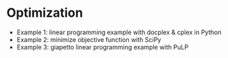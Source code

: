 # Optimization
- Example 1: linear programming example with docplex &amp; cplex in Python 
- Example 2: minimize objective function with SciPy
- Example 3: giapetto linear programming example with PuLP
